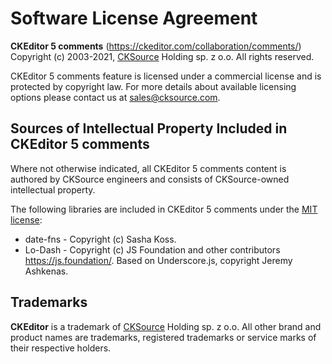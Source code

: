 Software License Agreement
==========================

**CKEditor 5 comments** (https://ckeditor.com/collaboration/comments/)<br>
Copyright (c) 2003-2021, [CKSource](http://cksource.com) Holding sp. z o.o. All rights reserved.

CKEditor 5 comments feature is licensed under a commercial license and is protected by copyright law.
For more details about available licensing options please contact us at sales@cksource.com.

Sources of Intellectual Property Included in CKEditor 5 comments
----------------------------------------------------------------

Where not otherwise indicated, all CKEditor 5 comments content is authored by CKSource engineers and consists of CKSource-owned intellectual property.

The following libraries are included in CKEditor 5 comments under the [MIT license](https://opensource.org/licenses/MIT):

* date-fns - Copyright (c) Sasha Koss.
* Lo-Dash - Copyright (c) JS Foundation and other contributors https://js.foundation/. Based on Underscore.js, copyright Jeremy Ashkenas.

Trademarks
----------

**CKEditor** is a trademark of [CKSource](http://cksource.com) Holding sp. z o.o. All other brand and product names are trademarks, registered trademarks or service marks of their respective holders.
